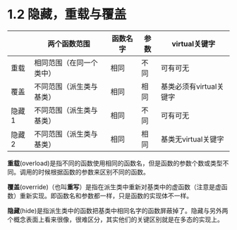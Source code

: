 # 1.2 隐藏，重载与覆盖


|      | 两个函数范围   | 函数名字  | 参数 | virtual关键字 |
| --- | --- | --- | --- | --- |
|  重载  | 相同范围（在同一个类中）   |  相同 | 不同 | 可有可无 |
|  覆盖  | 不同范围（派生类与基类）   | 相同  | 相同 | 基类必须有virtual关键字 |
|  隐藏1  | 不同范围（派生类与基类）   |  相同  | 不同 | 可有可无 |
|  隐藏2  | 不同范围（派生类与基类）   |  相同  | 相同 | 基类无virtual关键字 |

**重载**(overload)是指不同的函数使用相同的函数名，但是函数的参数个数或类型不同。调用的时候根据函数的参数来区别不同的函数。

**覆盖**(override)（也叫**重写**）是指在派生类中重新对基类中的虚函数（注意是虚函数）重新实现。即函数名和参数都一样，只是函数的实现体不一样。

**隐藏**(hide)是指派生类中的函数把基类中相同名字的函数屏蔽掉了。隐藏与另外两个概念表面上看来很像，很难区分，其实他们的关键区别就是在多态的实现上。